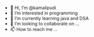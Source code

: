 - 👋 Hi, I’m @kamalipudi
- 👀 I’m interested in programming
- 🌱 I’m currently learning java and DSA
- 💞️ I’m looking to collaborate on ...
- 📫 How to reach me ...

<!---
kamalipudi/kamalipudi is a ✨ special ✨ repository because its `README.md` (this file) appears on your GitHub profile.
You can click the Preview link to take a look at your changes.
--->
